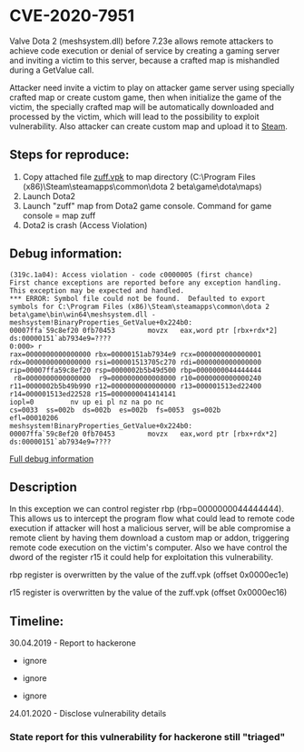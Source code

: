 # CVE-2020-7951

Valve Dota 2 (meshsystem.dll) before 7.23e allows remote attackers to achieve code execution or denial of service by creating a gaming server and inviting a victim to this server, because a crafted map is mishandled during a GetValue call.

Attacker need invite a victim to play on attacker game server using specially crafted map or create custom game, then when initialize the game of the victim, the specially crafted map will be automatically downloaded and processed by the victim, which will lead to the possibility to exploit vulnerability. Also attacker can create custom map and upload it to [Steam](https://steamcommunity.com/sharedfiles/filedetails/?id=328258382).

## Steps for reproduce:

1) Copy attached file [zuff.vpk](zuff.vpk) to map directory (C:\Program Files (x86)\Steam\steamapps\common\dota 2 beta\game\dota\maps)
2) Launch Dota2
3) Launch "zuff" map from Dota2 game console. Command for game console = map zuff
4) Dota2 is crash (Access Violation)

## Debug information:

```
(319c.1a04): Access violation - code c0000005 (first chance)
First chance exceptions are reported before any exception handling.
This exception may be expected and handled.
*** ERROR: Symbol file could not be found.  Defaulted to export symbols for C:\Program Files (x86)\Steam\steamapps\common\dota 2 beta\game\bin\win64\meshsystem.dll - 
meshsystem!BinaryProperties_GetValue+0x224b0:
00007ffa`59c8ef20 0fb70453        movzx   eax,word ptr [rbx+rdx*2] ds:00000151`ab7934e9=????
0:000> r
rax=0000000000000000 rbx=00000151ab7934e9 rcx=0000000000000001
rdx=0000000000000000 rsi=000001513705c270 rdi=0000000000000000
rip=00007ffa59c8ef20 rsp=0000002b5b49d500 rbp=0000000044444444
 r8=0000000000000000  r9=0000000000008000 r10=0000000000000240
r11=0000002b5b49b990 r12=0000000000000000 r13=000001513ed22400
r14=000001513ed22528 r15=0000000041414141
iopl=0         nv up ei pl nz na po nc
cs=0033  ss=002b  ds=002b  es=002b  fs=0053  gs=002b             efl=00010206
meshsystem!BinaryProperties_GetValue+0x224b0:
00007ffa`59c8ef20 0fb70453        movzx   eax,word ptr [rbx+rdx*2] ds:00000151`ab7934e9=????
```

[Full debug information](Full_dbg_info.txt)


## Description

In this exception we can control register rbp (rbp=0000000044444444). This allows us to intercept the program flow what could lead to remote code execution if attacker will host a malicious server, will be able compromise a remote client by having them download a custom map or addon, triggering remote code execution on the victim's computer. Also we have control the dword of the register r15 it could help for exploitation this vulnerability.

rbp register is overwritten by the value of the zuff.vpk (offset 0x0000ec1e)

r15 register is overwritten by the value of the zuff.vpk (offset 0x0000ec16)

## Timeline:

30.04.2019 - Report to hackerone

- ignore

- ignore

- ignore

24.01.2020 - Disclose vulnerability details



### State report for this vulnerability for hackerone still "triaged"
